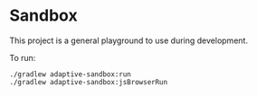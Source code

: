 # Sandbox

This project is a general playground to use during development.

To run:

```shell
./gradlew adaptive-sandbox:run
./gradlew adaptive-sandbox:jsBrowserRun
```
